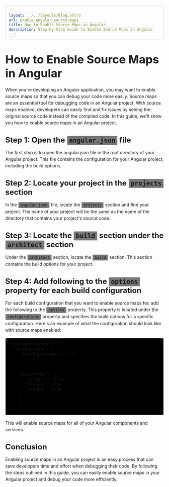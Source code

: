 ```yaml
---
layout: ../../layouts/Blog.astro
url: enable-angular-source-maps
title: How to Enable Source Maps in Angular
description: Step-by-Step Guide to Enable Source Maps in Angular
---
```


<style>
  h1 {
    font-size: 36px;
    font-weight: bold;
    margin-top: 40px;
    margin-bottom: 20px;
  }

  h2 {
    font-size: 24px;
    font-weight: bold;
    margin-top: 30px;
    margin-bottom: 15px;
  }

  p {
    margin-bottom: 15px;
    line-height: 1.5;
  }

  code {
    background-color: #787676;
    border: 1px solid #ddd;
    border-radius: 4px;
    padding: 2px 6px;
  }

  pre {
    background-color: #000000;
    border: 1px solid #ddd;
    border-radius: 4px;
    padding: 10px;
    overflow-x: auto;
  }
</style>

# How to Enable Source Maps in Angular

When you're developing an Angular application, you may want to enable source maps so that you can debug your code more easily. Source maps are an essential tool for debugging code in an Angular project. With source maps enabled, developers can easily find and fix issues by seeing the original source code instead of the compiled code. In this guide, we'll show you how to enable source maps in an Angular project.

## Step 1: Open the `angular.json` file

The first step is to open the angular.json file in the root directory of your Angular project. This file contains the configuration for your Angular project, including the build options.

## Step 2: Locate your project in the `projects` section

In the <code>angular.json</code> file, locate the <code>projects</code> section and find your project. The name of your project will be the same as the name of the directory that contains your project's source code.

## Step 3: Locate the `build` section under the `architect` section

Under the <code>architect</code> section, locate the <code>build</code> section. This section contains the build options for your project.

## Step 4: Add following to the `options` property for each build configuration

For each build configuration that you want to enable source maps for, add the following to the `options` property. This property is located under the `configurations` property and specifies the build options for a specific configuration. Here's an example of what the configuration should look like with source maps enabled:

<pre>
"configurations": {
  "production": {
    "fileReplacements": [
      ...
    ],
    ...
    "sourceMap": {
      "scripts": true,
      "styles": true,
      "vendor": true
    }
    ...
    }
}
</pre>

This will enable source maps for all of your Angular components and services.

## Conclusion

Enabling source maps in an Angular project is an easy process that can save developers time and effort when debugging their code. By following the steps outlined in this guide, you can easily enable source maps in your Angular project and debug your code more efficiently.
